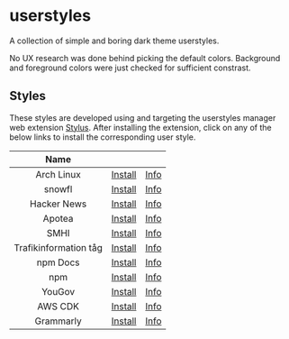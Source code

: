# userstyles

A collection of simple and boring dark theme userstyles.

No UX research was done behind picking the default colors. Background and
foreground colors were just checked for sufficient constrast.

## Styles

These styles are developed using and targeting the userstyles manager web
extension [Stylus](https://github.com/openstyles/stylus). After installing the
extension, click on any of the below links to install the corresponding user
style.

|         Name          |                                                                                                                                              |                                     |
| :-------------------: | :------------------------------------------------------------------------------------------------------------------------------------------: | :---------------------------------: |
|      Arch Linux       |             [Install](https://raw.githubusercontent.com/aruncveli/userstyles/refs/heads/main/sites/archlinux/archlinux.user.css)             |       [Info](sites/archlinux)       |
|        snowfl         |                [Install](https://raw.githubusercontent.com/aruncveli/userstyles/refs/heads/main/sites/snowfl/snowfl.user.css)                |        [Info](sites/snowfl)         |
|      Hacker News      |            [Install](https://raw.githubusercontent.com/aruncveli/userstyles/refs/heads/main/sites/hackernews/hackernews.user.css)            |      [Info](sites/hackernews)       |
|        Apotea         |                [Install](https://raw.githubusercontent.com/aruncveli/userstyles/refs/heads/main/sites/apotea/apotea.user.css)                |        [Info](sites/apotea)         |
|         SMHI          |                  [Install](https://raw.githubusercontent.com/aruncveli/userstyles/refs/heads/main/sites/smhi/smhi.user.css)                  |         [Info](sites/smhi)          |
| Trafikinformation tåg | [Install](https://raw.githubusercontent.com/aruncveli/userstyles/refs/heads/main/sites/trafikinformation-tåg/trafikinformation-tåg.user.css) | [Info](sites/trafikinformation-tåg) |
|       npm Docs        |              [Install](https://raw.githubusercontent.com/aruncveli/userstyles/refs/heads/main/sites/npm-docs/npm-docs.user.css)              |       [Info](sites/npm-docs)        |
|          npm          |                   [Install](https://raw.githubusercontent.com/aruncveli/userstyles/refs/heads/main/sites/npm/npm.user.css)                   |          [Info](sites/npm)          |
|        YouGov         |                [Install](https://raw.githubusercontent.com/aruncveli/userstyles/refs/heads/main/sites/yougov/yougov.user.css)                |        [Info](sites/yougov)         |
|        AWS CDK        |               [Install](https://raw.githubusercontent.com/aruncveli/userstyles/refs/heads/main/sites/aws-cdk/aws-cdk.user.css)               |        [Info](sites/aws-cdk)        |
|       Grammarly       |             [Install](https://raw.githubusercontent.com/aruncveli/userstyles/refs/heads/main/sites/grammarly/grammarly.user.css)             |       [Info](sites/grammarly)       |
